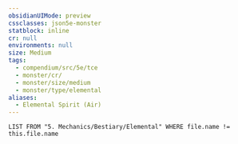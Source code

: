 ```yaml
---
obsidianUIMode: preview
cssclasses: json5e-monster
statblock: inline
cr: null
environments: null
size: Medium
tags:
  - compendium/src/5e/tce
  - monster/cr/
  - monster/size/medium
  - monster/type/elemental
aliases:
  - Elemental Spirit (Air)
---
```

```dataview
LIST FROM "5. Mechanics/Bestiary/Elemental" WHERE file.name != this.file.name
```
